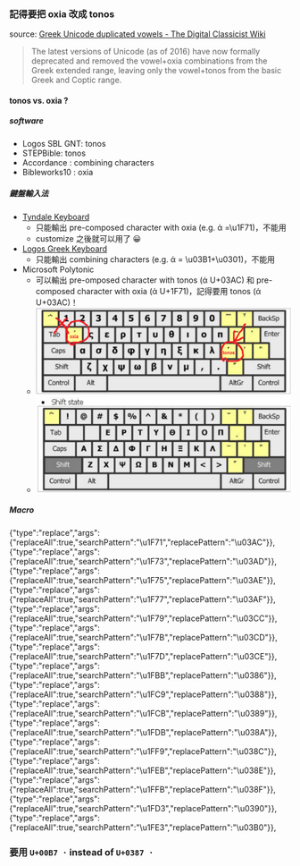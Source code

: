 ### 記得要把 oxia 改成 tonos


source: [Greek Unicode duplicated vowels - The Digital Classicist Wiki](https://wiki.digitalclassicist.org/Greek_Unicode_duplicated_vowels)

> The latest versions of Unicode (as of 2016) have now formally deprecated and removed the vowel+oxia combinations from the Greek extended range, leaving only the vowel+tonos from the basic Greek and Coptic range.


#### tonos vs. oxia ?
##### software
- Logos SBL GNT: tonos
- STEPBible: tonos
- Accordance : combining characters
- Bibleworks10 : oxia

##### 鍵盤輸入法
- [Tyndale Keyboard](https://www.stepbible.org/downloads.jsp) 
	- 只能輸出 pre-composed character with oxia (e.g. ά =\u1F71)，不能用
	- customize 之後就可以用了 😀
- [Logos Greek Keyboard](https://www.logos.com/product/53264/original-languages-keyboards-for-windows) 
	- 只能輸出 combining characters (e.g. ά = \u03B1+\u0301)，不能用
- Microsoft Polytonic
	- 可以輸出 pre-omposed character with tonos (ά U+03AC) 和 pre-composed character with oxia (ά U+1F71)，記得要用 tonos (ά U+03AC)！
	- ![images/key.png](images/key.png)
	- ![images/Pasted image 20220630200904.png](images/Pasted%20image%2020220630200904.png)



##### Macro 
>
{"type":"replace","args":{"replaceAll":true,"searchPattern":"\u1F71","replacePattern":"\u03AC"}},
{"type":"replace","args":{"replaceAll":true,"searchPattern":"\u1F73","replacePattern":"\u03AD"}},
{"type":"replace","args":{"replaceAll":true,"searchPattern":"\u1F75","replacePattern":"\u03AE"}},
{"type":"replace","args":{"replaceAll":true,"searchPattern":"\u1F77","replacePattern":"\u03AF"}},
{"type":"replace","args":{"replaceAll":true,"searchPattern":"\u1F79","replacePattern":"\u03CC"}},
{"type":"replace","args":{"replaceAll":true,"searchPattern":"\u1F7B","replacePattern":"\u03CD"}},
{"type":"replace","args":{"replaceAll":true,"searchPattern":"\u1F7D","replacePattern":"\u03CE"}},
{"type":"replace","args":{"replaceAll":true,"searchPattern":"\u1FBB","replacePattern":"\u0386"}},
{"type":"replace","args":{"replaceAll":true,"searchPattern":"\u1FC9","replacePattern":"\u0388"}},
{"type":"replace","args":{"replaceAll":true,"searchPattern":"\u1FCB","replacePattern":"\u0389"}},
{"type":"replace","args":{"replaceAll":true,"searchPattern":"\u1FDB","replacePattern":"\u038A"}},
{"type":"replace","args":{"replaceAll":true,"searchPattern":"\u1FF9","replacePattern":"\u038C"}},
{"type":"replace","args":{"replaceAll":true,"searchPattern":"\u1FEB","replacePattern":"\u038E"}},
{"type":"replace","args":{"replaceAll":true,"searchPattern":"\u1FFB","replacePattern":"\u038F"}},
{"type":"replace","args":{"replaceAll":true,"searchPattern":"\u1FD3","replacePattern":"\u0390"}},
{"type":"replace","args":{"replaceAll":true,"searchPattern":"\u1FE3","replacePattern":"\u03B0"}},




### 要用 `U+00B7 ·` instead of `U+0387 ·`
